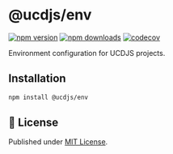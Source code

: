 # @ucdjs/env

[![npm version][npm-version-src]][npm-version-href]
[![npm downloads][npm-downloads-src]][npm-downloads-href]
[![codecov][codecov-src]][codecov-href]

Environment configuration for UCDJS projects.

## Installation

```bash
npm install @ucdjs/env
```

## 📄 License

Published under [MIT License](./LICENSE).

[npm-version-src]: https://img.shields.io/npm/v/@ucdjs/env?style=flat&colorA=18181B&colorB=4169E1
[npm-version-href]: https://npmjs.com/package/@ucdjs/env
[npm-downloads-src]: https://img.shields.io/npm/dm/@ucdjs/env?style=flat&colorA=18181B&colorB=4169E1
[npm-downloads-href]: https://npmjs.com/package/@ucdjs/env
[codecov-src]: https://img.shields.io/codecov/c/gh/ucdjs/ucd?style=flat&colorA=18181B&colorB=4169E1
[codecov-href]: https://codecov.io/gh/ucdjs/ucd
